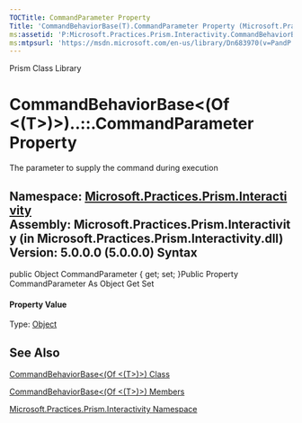 ```yaml
---
TOCTitle: CommandParameter Property
Title: 'CommandBehaviorBase(T).CommandParameter Property (Microsoft.Practices.Prism.Interactivity)'
ms:assetid: 'P:Microsoft.Practices.Prism.Interactivity.CommandBehaviorBase\`1.CommandParameter'
ms:mtpsurl: 'https://msdn.microsoft.com/en-us/library/Dn683970(v=PandP.50)'
---
```


Prism Class Library

CommandBehaviorBase&lt;(Of &lt;(T&gt;)&gt;)..::.CommandParameter Property
=========================================================================

The parameter to supply the command during execution

**Namespace:** [Microsoft.Practices.Prism.Interactivity](https://msdn.microsoft.com/n:microsoft.practices.prism.interactivity)
**Assembly:** Microsoft.Practices.Prism.Interactivity (in Microsoft.Practices.Prism.Interactivity.dll) Version: 5.0.0.0 (5.0.0.0)
Syntax
------

<span id="syntaxToggle"></span>public Object CommandParameter { get; set; }Public Property CommandParameter As Object Get Set
#### Property Value

Type: [Object](http://msdn2.microsoft.com/en-us/library/e5kfa45b)

See Also
--------

<span id="seeAlsoToggle"></span>
[CommandBehaviorBase&lt;(Of &lt;(T&gt;)&gt;) Class](https://msdn.microsoft.com/t:microsoft.practices.prism.interactivity.commandbehaviorbase%601)

[CommandBehaviorBase&lt;(Of &lt;(T&gt;)&gt;) Members](https://msdn.microsoft.com/allmembers.t:microsoft.practices.prism.interactivity.commandbehaviorbase%601)

[Microsoft.Practices.Prism.Interactivity Namespace](https://msdn.microsoft.com/n:microsoft.practices.prism.interactivity)
